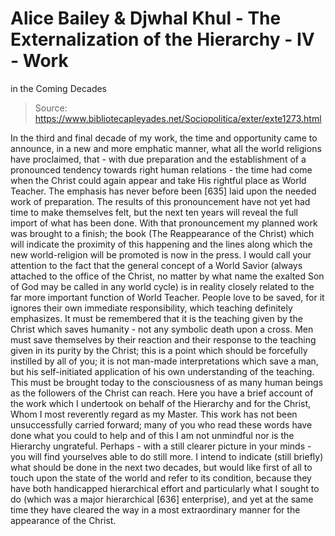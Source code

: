 # Alice Bailey & Djwhal Khul - The Externalization of the Hierarchy - IV - Work
in the Coming Decades

> Source: https://www.bibliotecapleyades.net/Sociopolitica/exter/exte1273.html

In the third and final decade of my work, the time and opportunity came to announce, in a new and more emphatic manner, what all the world religions have proclaimed, that - with due preparation and the establishment of a pronounced tendency towards right human relations - the time had come when the Christ could again appear and take His rightful place as World Teacher. The emphasis has never before been [635] laid upon the needed work of preparation. The results of this pronouncement have not yet had time to make themselves felt, but the next ten years will reveal the full import of what has been done.
With that pronouncement my planned work was brought to a finish; the book (The Reappearance of the Christ) which will indicate the proximity of this happening and the lines along which the new world-religion will be promoted is now in the press. I would call your attention to the fact that the general concept of a World Savior (always attached to the office of the Christ, no matter by what name the exalted Son of God may be called in any world cycle) is in reality closely related to the far more important function of World Teacher. People love to be saved, for it ignores their own immediate responsibility, which teaching definitely emphasizes. It must be remembered that it is the teaching given by the Christ which saves humanity - not any symbolic death upon a cross. Men must save themselves by their reaction and their response to the teaching given in its purity by the Christ; this is a point which should be forcefully instilled by all of you; it is not man-made interpretations which save a man, but his self-initiated application of his own understanding of the teaching. This must be brought today to the consciousness of as many human beings as the followers of the Christ can reach.
Here you have a brief account of the work which I undertook on behalf of the Hierarchy and for the Christ, Whom I most reverently regard as my Master. This work has not been unsuccessfully carried forward; many of you who read these words have done what you could to help and of this I am not unmindful nor is the Hierarchy ungrateful. Perhaps - with a still clearer picture in your minds - you will find yourselves able to do still more.
I intend to indicate (still briefly) what should be done in the next two decades, but would like first of all to touch upon the state of the world and refer to its condition, because they have both handicapped hierarchical effort and particularly what I sought to do (which was a major hierarchical [636] enterprise), and yet at the same time they have cleared the way in a most extraordinary manner for the appearance of the Christ.

